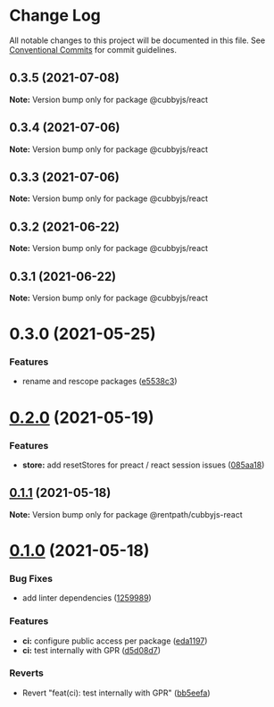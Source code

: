 # Change Log

All notable changes to this project will be documented in this file.
See [Conventional Commits](https://conventionalcommits.org) for commit guidelines.

## 0.3.5 (2021-07-08)

**Note:** Version bump only for package @cubbyjs/react





## 0.3.4 (2021-07-06)

**Note:** Version bump only for package @cubbyjs/react





## 0.3.3 (2021-07-06)

**Note:** Version bump only for package @cubbyjs/react





## 0.3.2 (2021-06-22)

**Note:** Version bump only for package @cubbyjs/react





## 0.3.1 (2021-06-22)

**Note:** Version bump only for package @cubbyjs/react





# 0.3.0 (2021-05-25)


### Features

* rename and rescope packages ([e5538c3](https://github.com/rentpath/cubby/commit/e5538c399324cac65c2a5c1d798de6f93271c571))





# [0.2.0](https://github.com/rentpath/cubbyjs/compare/@rentpath/cubbyjs-react@0.1.1...@rentpath/cubbyjs-react@0.2.0) (2021-05-19)


### Features

* **store:** add resetStores for preact / react session issues ([085aa18](https://github.com/rentpath/cubbyjs/commit/085aa180a6641f1bb7b3b2a8f21bfb8bdede2d75))





## [0.1.1](https://github.com/rentpath/cubbyjs/compare/@rentpath/cubbyjs-react@0.1.0...@rentpath/cubbyjs-react@0.1.1) (2021-05-18)

**Note:** Version bump only for package @rentpath/cubbyjs-react





# [0.1.0](https://github.com/rentpath/cubbyjs/compare/@rentpath/cubbyjs-react@0.0.0...@rentpath/cubbyjs-react@0.1.0) (2021-05-18)


### Bug Fixes

* add linter dependencies ([1259989](https://github.com/rentpath/cubbyjs/commit/1259989f926c5a7358e538d60dbd50de289edc8b))


### Features

* **ci:** configure public access per package ([eda1197](https://github.com/rentpath/cubbyjs/commit/eda119712d895ec46e1e4cc97e4ae47d5d952e91))
* **ci:** test internally with GPR ([d5d08d7](https://github.com/rentpath/cubbyjs/commit/d5d08d7383c55bcd54df88c75492cacd17752d71))


### Reverts

* Revert "feat(ci): test internally with GPR" ([bb5eefa](https://github.com/rentpath/cubbyjs/commit/bb5eefa6b4a21c3d1f11a437d64ebcbabce845fc))
